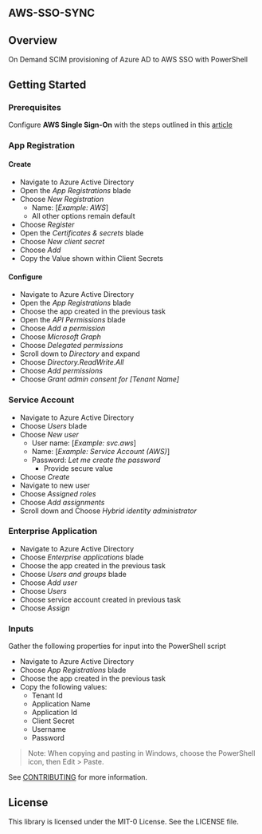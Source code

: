 ## AWS-SSO-SYNC

## Overview
On Demand SCIM provisioning of Azure AD to AWS SSO with PowerShell

## Getting Started

### Prerequisites

Configure **AWS Single Sign-On** with the steps outlined in this [article](https://aws.amazon.com/blogs/aws/the-next-evolution-in-aws-single-sign-on/)

### App Registration

#### Create

- Navigate to Azure Active Directory
- Open the _App Registrations_ blade
- Choose _New Registration_
  - Name: [_Example: AWS_]
  - All other options remain default
- Choose _Register_
- Open the _Certificates & secrets_ blade
- Choose _New client secret_
- Choose _Add_
- Copy the Value shown within Client Secrets

#### Configure

- Navigate to Azure Active Directory
- Open the _App Registrations_ blade
- Choose the app created in the previous task
- Open the _API Permissions_ blade
- Choose _Add a permission_
- Choose _Microsoft Graph_
- Choose _Delegated permissions_
- Scroll down to _Directory_ and expand
- Choose _Directory.ReadWrite.All_
- Choose _Add permissions_
- Choose _Grant admin consent for [Tenant Name]_


### Service Account

- Navigate to Azure Active Directory
- Choose _Users_ blade
- Choose _New user_
  - User name: [_Example: svc.aws_]
  - Name: [_Example: Service Account (AWS)_]
  - Password: _Let me create the password_
    - Provide secure value
- Choose _Create_
- Navigate to new user
- Choose _Assigned roles_
- Choose _Add assignments_
- Scroll down and Choose _Hybrid identity administrator_



### Enterprise Application

- Navigate to Azure Active Directory
- Choose _Enterprise applications_ blade
- Choose the app created in the previous task
- Choose _Users and groups_ blade
- Choose _Add user_
- Choose _Users_
- Choose service account created in previous task
- Choose _Assign_

### Inputs

Gather the following properties for input into the PowerShell script

* Navigate to Azure Active Directory
* Choose _App Registrations_ blade
* Choose the app created in the previous task
* Copy the following values:
  - Tenant Id
  - Application Name
  - Application Id
  - Client Secret
  - Username
  - Password

> Note: When copying and pasting in Windows, choose the PowerShell icon, then Edit > Paste.



See [CONTRIBUTING](CONTRIBUTING.md#security-issue-notifications) for more information.

## License

This library is licensed under the MIT-0 License. See the LICENSE file.

